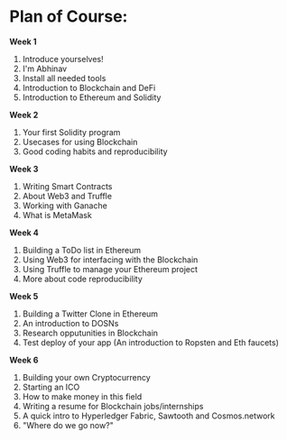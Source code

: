 <h1>Plan of Course:</h1>

<b>Week 1</b>
1. Introduce yourselves!
2. I'm Abhinav
3. Install all needed tools
4. Introduction to Blockchain and DeFi
5. Introduction to Ethereum and Solidity

<b>Week 2</b>
1. Your first Solidity program
2. Usecases for using Blockchain
3. Good coding habits and reproducibility

<b>Week 3</b>
1. Writing Smart Contracts
2. About Web3 and Truffle
3. Working with Ganache
4. What is MetaMask

<b>Week 4</b>
1. Building a ToDo list in Ethereum
2. Using Web3 for interfacing with the Blockchain
3. Using Truffle to manage your Ethereum project
4. More about code reproducibility

<b>Week 5</b>
1. Building a Twitter Clone in Ethereum
2. An introduction to DOSNs
3. Research opputunities in Blockchain
4. Test deploy of your app (An introduction to Ropsten and Eth faucets)

<b>Week 6</b>
1. Building your own Cryptocurrency
2. Starting an ICO
3. How to make money in this field
4. Writing a resume for Blockchain jobs/internships
5. A quick intro to Hyperledger Fabric, Sawtooth and Cosmos.network
6. "Where do we go now?"

